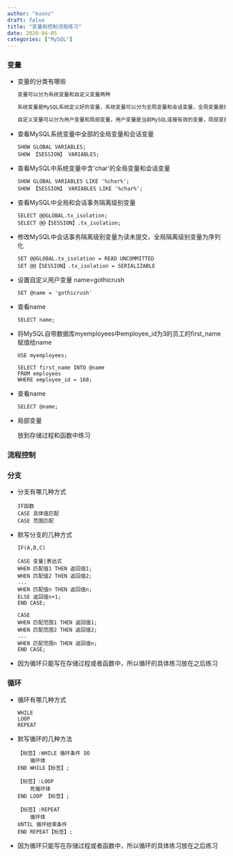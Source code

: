```yaml
---
author: "kuonz"
draft: false
title: "变量和控制流程练习"
date: 2020-04-05
categories: ["MySQL"]
---
```


### 变量

* 变量的分类有哪些

  ```bash
  变量可以分为系统变量和自定义变量两种
  
  系统变量是MySQL系统定义好的变量，系统变量可以分为全局变量和会话变量，全局变量是指全部MySQL连接中都有效的变量，会话变量是指当前MySQL连接中才有效的变量
  
  自定义变量可以分为用户变量和局部变量，用户变量是当前MySQL连接有效的变量，局部变量是指在存储过程或函数中有效的变量
  ```

* 查看MySQL系统变量中全部的全局变量和会话变量

  ```mysql
  SHOW GLOBAL VARIABLES; 
  SHOW 【SESSION】 VARIABLES;
  ```

* 查看MySQL中系统变量中含'char'的全局变量和会话变量

  ```mysql
  SHOW GLOBAL VARIABLES LIKE '%char%';
  SHOW 【SESSION】 VARIABLES LIKE '%char%';
  ```

* 查看MySQL中全局和会话事务隔离级别变量

  ```mysql
  SELECT @@GLOBAL.tx_isolation;
  SELECT @@【SESSION】.tx_isolation;
  ```

* 修改MySQL中会话事务隔离级别变量为读未提交，全局隔离级别变量为序列化

  ```mysql
  SET @@GLOBAL.tx_isolation = READ UNCOMMITTED
  SET @@【SESSION】.tx_isolation = SERIALIZABLE
  ```

* 设置自定义用户变量 name=gothicrush

  ```mysql
  SET @name = 'gothicrush'
  ```

* 查看name

  ```mysql
  SELECT name;
  ```

* 将MySQL自带数据库myemployees中employee_id为3的员工的first_name赋值给name

  ```mysql
  USE myemployees;
  
  SELECT first_name INTO @name
  FROM employees
  WHERE employee_id = 168;
  ```

* 查看name

  ```mysql
  SELECT @name;
  ```

* 局部变量

  放到存储过程和函数中练习





### 流程控制

### 分支

* 分支有哪几种方式

  ```mysql
  IF函数
  CASE 具体值匹配
  CASE 范围匹配
  ```

* 默写分支的几种方式

  ```mysql
  IF(A,B,C)
  
  CASE 变量|表达式
  WHEN 匹配值1 THEN 返回值1;
  WHEN 匹配值2 THEN 返回值2;
  ...
  WHEN 匹配值n THEN 返回值n;
  ELSE 返回值n+1;
  END CASE;
  
  CASE
  WHEN 匹配范围1 THEN 返回值1;
  WHEN 匹配范围2 THEN 返回值2;
  ...
  WHEN 匹配范围n THEN 返回值n;
  END CASE;
  ```

* 因为循环只能写在存储过程或者函数中，所以循环的具体练习放在之后练习 

### 循环

* 循环有哪几种方式

  ```mysql
  WHILE 
  LOOP
  REPEAT
  ```

* 默写循环的几种方法

  ```mysql
  【标签】:WHILE 循环条件 DO
      循环体
  END WHILE【标签】;
  
  【标签】:LOOP
      死循环体
  END LOOP 【标签】;
  
  【标签】:REPEAT
      循环体
  UNTIL 循环结束条件
  END REPEAT【标签】;
  ```

* 因为循环只能写在存储过程或者函数中，所以循环的具体练习放在之后练习